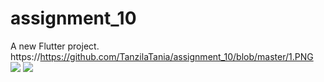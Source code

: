 # assignment_10

A new Flutter project.
https://https://github.com/TanzilaTania/assignment_10/blob/master/1.PNG
<img  src="https://https://github.com/TanzilaTania/assignment_10/blob/master/2.PNG">
<img  src="https://https://github.com/TanzilaTania/assignment_10/blob/master/3.PNG">
